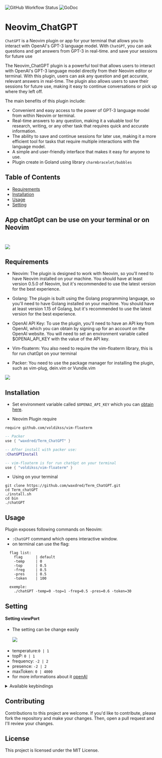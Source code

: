 ![GitHub Workflow Status](https://github.com/waxdred/Term_ChatGPT/actions/workflows/default.yml/badge.svg)
![GoDoc](https://godoc.org/github.com/golang/gddo?status.svg)
# Neovim_ChatGPT

`ChatGPT` is a Neovim plugin or app for your terminal that allows you to interact with OpenAI's GPT-3 language model.
With `ChatGPT`, you can ask questions and get answers from GPT-3 in real-time.
and save your sessions for future use


The Neovim_ChatGPT plugin is a powerful tool that allows users to interact with OpenAI's GPT-3 language model directly from their Neovim editor or terminal. With this plugin, users can ask any question and get accurate, relevant answers in real-time. The plugin also allows users to save their sessions for future use, making it easy to continue conversations or pick up where they left off.

The main benefits of this plugin include:

- Convenient and easy access to the power of GPT-3 language model from within Neovim or terminal.
- Real-time answers to any question, making it a valuable tool for research, writing, or any other task that        requires quick and accurate information.
- The ability to save and continue sessions for later use, making it a more efficient tool for tasks that require multiple interactions with the language model.
- A simple and user-friendly interface that makes it easy for anyone to use.
- Plugin create in Goland using library `charmbracelet/bubbles`

## Table of Contents
- [Requirements](#Requirements)
- [Installation](#Installation)
- [Usage](#Usage)
- [Setting](#Setting)
## App chatGpt can be use on your terminal or on Neovim </br></br>

![](https://imgur.com/KCCKaR6.png)

## Requirements
- Neovim: The plugin is designed to work with Neovim, so you'll need to have Neovim installed on your machine. You should have at least version 0.5.0 of Neovim, but it's recommended to use the latest version for the best experience.

- Golang: The plugin is built using the Golang programming language, so you'll need to have Golang installed on your machine. You should have at least version 1.15 of Golang, but it's recommended to use the latest version for the best experience.

- OpenAI API Key: To use the plugin, you'll need to have an API key from OpenAI, which you can obtain by signing up for an account on the OpenAI website. You will need to set an environment variable called $OPENAI_API_KEY with the value of the API key.

- Vim-floaterm: You also need to require the vim-floaterm library, this is for run chatGpt on your terminal

- Packer: You need to use the package manager for installing the plugin, such as vim-plug, dein.vim or Vundle.vim

![](https://i.imgur.com/YIyqUFL.gif)

## Installation

- Set environment variable called `$OPENAI_API_KEY` which you can [obtain here](https://beta.openai.com/account/api-keys).

- Neovim Plugin require
```
require github.com/voldikss/vim-floaterm
```

```lua
-- Packer
use { "waxdred/Term_ChatGPT" }

-- After install with packer use:
:ChatGPTInstall

-- vim-floaterm is for run chatGpt on your terminal
use { "voldikss/vim-floaterm" }
```

- Using on your terminal
```
git clone https://github.com/waxdred/Term_ChatGPT.git 
cd Term_chatGPT
./install.sh
cd bin
./chatGPT
```

## Usage

Plugin exposes following commands on Neovim:
- `:ChatGPT` command which opens interactive window.
- on terminal can use the flag:
```
  flag list:
    flag      | default
    -temp     | 0
    -top      | 0.5
    -freg     | 0.5
    -pres     | 0.5
    -token    | 100
    
  exemple:
    ./chatGPT -temp=0 -top=1 -freg=0.5 -pres=0.6 -token=30
```
## Setting
#### Setting viewPort
- The setting can be change easily </br> </br>
![](https://i.imgur.com/5TFJflJ.gif) </br></br>
- temperature:`0 | 1`
- topP: `0 | 1`
- frequency: `-2 | 2`
- presence: `-2 | 2`
- maxToken: `0 | 4000`
- for more informations about it [openAI](https://beta.openai.com/docs/guides/completion/prompt-design)
<details>
<summary>Available keybindings</summary>
<br>
  <lu>
    <li>< Esc > to close chat window.</li>
    <li>scroll mouse scroll up chat window.</li>
    <li>scroll mouse scroll down chat window.</li>
    <li>< C-y > to copy/yank last answer.</li>
    <li>< C-n > Start new session.</li>
    <li>< Tab > Cycle over windows.</li>
    <li>Setting Window</li>
    <li>< + > [Change value selection] up the value</li>
    <li>< - > [Change value selection] down the value</li>
    <li>< C-k > [Navigate] with arrow</li>
    <li>< C-j > [Navigate] with arrow</li>
    <li>Session Window</li>
    <li>< Enter > Select Session</li>
    <li>< C-d > deleted Session</li>
    <li>< C-r> rename Session</li>
  </lu>
</details>

## Contributing
Contributions to this project are welcome. If you'd like to contribute, please fork the repository and make your changes. Then, open a pull request and I'll review your changes.

## License
This project is licensed under the MIT License.
